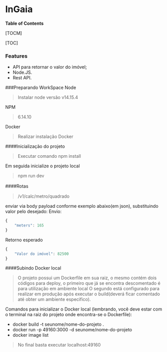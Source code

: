 # InGaia

**Table of Contents**

[TOCM]

[TOC]

### Features

- API para retornar o valor do imóvel;
- Node.JS.
- Rest API.

###Preparando WorkSpace
Node
> Instalar node versão v14.15.4

NPM
> 6.14.10

Docker
                    
> Realizar instalação Docker

####Inicialização do projeto

> Executar comando npm install

Em seguida inicialize o projeto local
> npm run dev


####Rotas　
> /v1/calc/metro/quadrado

enviar via body payload conforme exemplo abaixo(em json), substituindo valor pelo desejado:
Envio:
```javascript
{
	"meters": 165
}
```
Retorno esperado
```javascript
{
	"Valor do imóvel": 82500
}
```

####Subindo Docker local
> O projeto possui um Dockerfile em sua raiz, o mesmo contém dois códigos para deploy, o primeiro que já se encontra descomentado é para utilização em ambiente local
O segundo está configurado para realizar em produção após executar o build(deverá ficar comentado até obter um ambiente especifico).

Comandos para inicializar o Docker local (lembrando, você deve estar com o terminal na raiz do projeto onde encontra-se o Dockerfile):
- docker build -t seunome/nome-do-projeto .
- docker run -p 49160:3000 -d seunome/nome-do-projeto
- docker image list 
>No final basta executar localhost:49160
